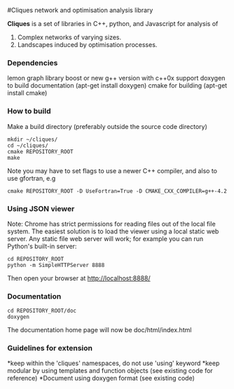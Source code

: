 #Cliques network and optimisation analysis library

**Cliques** is a set of libraries in C++, python, and Javascript for analysis of
1) Complex networks of varying sizes.
2) Landscapes induced by optimisation processes.

### Dependencies

lemon graph library
boost or new g++  version with c++0x support
doxygen to build documentation (apt-get install doxygen)
cmake for building (apt-get install cmake)

### How to build
Make a build directory (preferably outside the source code directory)

	mkdir ~/cliques/
	cd ~/cliques/
	cmake REPOSITORY_ROOT
	make

Note you may have to set flags to use a newer C++ compiler, and also to use gfortran, e.g

    cmake REPOSITORY_ROOT -D UseFortran=True -D CMAKE_CXX_COMPILER=g++-4.2

### Using JSON viewer

Note: Chrome has strict permissions for reading files out of the local file
system.  The easiest solution is to load the viewer using a local static web server.
Any static file web server will work; for example you can run Python's built-in server:

    cd REPOSITORY_ROOT
    python -m SimpleHTTPServer 8888

Then open your browser at <http://localhost:8888/>

### Documentation

    cd REPOSITORY_ROOT/doc
    doxygen

The documentation home page will now be doc/html/index.html

### Guidelines for extension

*keep within the 'cliques' namespaces, do not use 'using' keyword
*keep modular by using templates and function objects (see existing code for reference)
*Document using doxygen format (see existing code)
